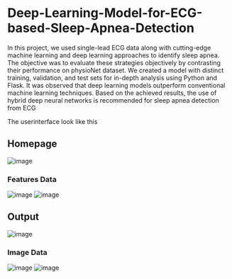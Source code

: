 # Deep-Learning-Model-for-ECG-based-Sleep-Apnea-Detection
In this project, we used single-lead ECG data along with cutting-edge machine learning and deep 
learning approaches to identify sleep apnea. The objective was to evaluate these strategies 
objectively by contrasting their performance on physioNet dataset. We created a model with 
distinct training, validation, and test sets for in-depth analysis using Python and Flask.  It was 
observed that deep learning models outperform conventional machine learning techniques. Based 
on the achieved results, the use of hybrid deep neural networks is recommended for sleep apnea 
detection from ECG

The userinterface look like this
## Homepage
![image](https://github.com/nateshv54/Deep-Learning-Model-for-ECG-based-Sleep-Apnea-Detection/assets/95923052/6fe5ae64-2089-4a56-9b9f-725416c36e1f)

### Features Data

![image](https://github.com/nateshv54/Deep-Learning-Model-for-ECG-based-Sleep-Apnea-Detection/assets/95923052/2a7a2151-5455-4262-89bf-4463c5d1e61d)
![image](https://github.com/nateshv54/Deep-Learning-Model-for-ECG-based-Sleep-Apnea-Detection/assets/95923052/adbba7b4-c598-44eb-b24c-f0bd5af10911)

## Output
![image](https://github.com/nateshv54/Deep-Learning-Model-for-ECG-based-Sleep-Apnea-Detection/assets/95923052/acd7740a-f922-4f03-870e-542de08a1189)


###  Image Data
![image](https://github.com/nateshv54/Deep-Learning-Model-for-ECG-based-Sleep-Apnea-Detection/assets/95923052/0493c52b-8a67-46bf-bca0-cc77a1a45054)
![image](https://github.com/nateshv54/Deep-Learning-Model-for-ECG-based-Sleep-Apnea-Detection/assets/95923052/7b97ee58-c829-4557-9288-9404c78b0856)



